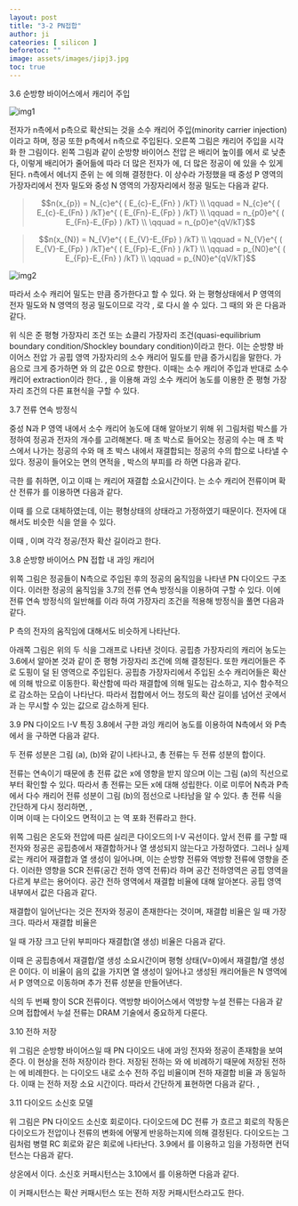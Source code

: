 ```yaml
---
layout: post
title: "3-2 PN접합"
author: ji
cateories: [ silicon ]
beforetoc: ""
image: assets/images/jipj3.jpg
toc: true
---
```


3.6 순방향 바이어스에서 캐리어 주입

![img1](/images/ji_3/1.JPG)

전자가 n측에서 p측으로 확산되는 것을 소수 캐리어 주입(minority carrier injection)이라고 하며, 정공 또한 p측에서 n측으로 주입된다. 오른쪽 그림은 캐리어 주입을 시각화 한 그림이다. 왼쪽 그림과 같이 순방향 바이어스 전압 은 배리어 높이를 에서 로 낮춘다, 이렇게 배리어가 줄어듦에 따라 더 많은 전자가 에, 더 많은 정공이 에 있을 수 있게 된다. n측에서 에너지 준위 는 에 의해 결정한다. 이 상수라 가정했을 때 중성 P 영역의 가장자리에서 전자 밀도와 중성 N 영역의 가장자리에서 정공 밀도는 다음과 같다.

> $$n(x_{p}) = N_{c}e^{ ( E_{c}-E_{Fn} ) /kT} \\
				\qquad = N_{c}e^{ ( E_{c}-E_{Fn} ) /kT}e^{ ( E_{Fn}-E_{Fp} ) /kT} \\
				\qquad = n_{p0}e^{ ( E_{Fn}-E_{Fp} ) /kT} \\
				\qquad = n_{p0}e^{qV/kT}$$

> $$n(x_{N}) = N_{V}e^{ ( E_{V}-E_{Fp} ) /kT} \\
				\qquad = N_{V}e^{ ( E_{V}-E_{Fp} ) /kT}e^{ ( E_{Fp}-E_{Fn} ) /kT} \\
				\qquad = p_{N0}e^{ ( E_{Fp}-E_{Fn} ) /kT} \\
				\qquad = p_{N0}e^{qV/kT}$$


![img2](/images/ji_3/2.JPG)

따라서 소수 캐리어 밀도는 만큼 증가한다고 할 수 있다. 와 는 평형상태에서 P 영역의 전자 밀도와 N 영역의 정공 밀도이므로 각각 , 로 다시 쓸 수 있다. 그 때의 와 은 다음과 같다.

 
위 식은 준 평형 가장자리 조건 또는 쇼클리 가장자리 조건(quasi-equilibrium boundary condition/Shockley boundary condition)이라고 한다. 이는 순방향 바이어스 전압 가 공핍 영역 가장자리의 소수 캐리어 밀도를 만큼 증가시킴을 말한다. 가 음으로 크게 증가하면 와 의 값은 0으로 향한다. 이때는 소수 캐리어 주입과 반대로 소수 캐리어 extraction이라 한다. , 을 이용해 과잉 소수 캐리어 농도를 이용한 준 평형 가장자리 조건의 다른 표현식을 구할 수 있다.


                  
3.7 전류 연속 방정식

중성 N과 P 영역 내에서 소수 캐리어 농도에 대해 알아보기 위해 위 그림처럼 박스를 가정하여 정공과 전자의 개수를 고려해본다. 매 초 박스로 들어오는 정공의 수는 매 초 박스에서 나가는 정공의 수와 매 초 박스 내에서 재결합되는 정공의 수의 합으로 나타낼 수 있다. 정공이 들어오는 면의 면적을 , 박스의 부피를 라 하면 다음과 같다.


극한 를 취하면,  이고 이때 는 캐리어 재결합 소요시간이다. 는 소수 캐리어 전류이며 확산 전류가 를 이용하면 다음과 같다.

이때 를 으로 대체하였는데, 이는 평형상태의 상태라고 가정하였기 때문이다. 전자에 대해서도 비슷한 식을 얻을 수 있다.

이때 , 이며 각각 정공/전자 확산 길이라고 한다. 

3.8 순방향 바이어스 PN 접합 내 과잉 캐리어

위쪽 그림은 정공들이 N측으로 주입된 후의 정공의 움직임을 나타낸 PN 다이오드 구조이다. 이러한 정공의 움직임을 3.7의 전류 연속 방정식을 이용하여 구할 수 있다. 이에 전류 연속 방정식의 일반해를 이라 하여 가장자리 조건을 적용해 방정식을 풀면 다음과 같다.

P 측의 전자의 움직임에 대해서도 비슷하게 나타난다. 

아래쪽 그림은 위의 두 식을 그래프로 나타낸 것이다. 공핍층 가장자리의 캐리어 농도는 3.6에서 알아본 것과 같이 준 평형 가장자리 조건에 의해 결정된다. 또한 캐리어들은 주로 도핑이 덜 된 영역으로 주입된다. 공핍층 가장자리에서 주입된 소수 캐리어들은 확산에 의해 밖으로 이동한다. 확산함에 따라 재결합에 의해 밀도는 감소하고, 지수 함수적으로 감소하는 모습이 나타난다. 따라서 접합에서 어느 정도의 확산 길이를 넘어선 곳에서 과 는 무시할 수 있는 값으로 감소하게 된다.

3.9 PN 다이오드 I-V 특징
 3.8에서 구한 과잉 캐리어 농도를 이용하여 N측에서 와 P측에서 을 구하면 다음과 같다.


두 전류 성분은 그림 (a), (b)와 같이 나타나고, 총 전류는 두 전류 성분의 합이다.

전류는 연속이기 때문에 총 전류 값은 x에 영향을 받지 않으며 이는 그림 (a)의  직선으로부터 확인할 수 있다. 따라서 총 전류는 모든 x에 대해 성립한다. 이로 미루어 N측과 P측에서 다수 캐리어 전류 성분이 그림 (b)의 점선으로 나타남을 알 수 있다. 총 전류 식을 간단하게 다시 정리하면,
   ,   
이며 이때 는 다이오드 면적이고 는 역 포화 전류라고 한다. 

위쪽 그림은 온도와 전압에 따른 실리콘 다이오드의 I-V 곡선이다. 앞서 전류 를 구할 때 전자와 정공은 공핍층에서 재결합하거나 열 생성되지 않는다고 가정하였다. 그러나 실제로는 캐리어 재결합과 열 생성이 일어나며, 이는 순방향 전류와 역방향 전류에 영향을 준다. 이러한 영향을 SCR 전류(공간 전하 영역 전류)라 하며 공간 전하영역은 공핍 영역을 다르게 부르는 용어이다. 공간 전하 영역에서 재결합 비율에 대해 알아본다. 공핍 영역 내부에서 값은 다음과 같다.

재결합이 일어난다는 것은 전자와 정공이 존재한다는 것이며, 재결합 비율은 일 때 가장 크다. 따라서 재결합 비율은

일 때 가장 크고 단위 부피마다 재결합(열 생성) 비율은 다음과 같다.

이때 은 공핍층에서 재결합/열 생성 소요시간이며 평형 상태(V=0)에서 재결합/열 생성은 0이다. 이 비율이 음의 값을 가지면 열 생성이 일어나고 생성된 캐리어들은 N 영역에서 P 영역으로 이동하며 추가 전류 성분을 만들어낸다.

식의 두 번째 항이 SCR 전류이다. 역방향 바이어스에서 역방향 누설 전류는 다음과 같으며 접합에서 누설 전류는 DRAM 기술에서 중요하게 다룬다.


3.10 전하 저장

위 그림은 순방향 바이어스일 때 PN 다이오드 내에 과잉 전자와 정공이 존재함을 보여준다. 이 현상을 전하 저장이라 한다. 저장된 전하는 와 에 비례하기 때문에 저장된 전하 는 에 비례한다. 는 다이오드 내로 소수 전하 주입 비율이며 전하 재결합 비율 과 동일하다. 이때 는 전하 저장 소요 시간이다. 따라서 간단하게 표현하면 다음과 같다.
  ,   
 




3.11 다이오드 소신호 모델

위 그림은 PN 다이오드 소신호 회로이다. 다이오드에 DC 전류 가 흐르고 회로의 작동은 다이오드가 전압이나 전류의 변화에 어떻게 반응하는지에 의해 결정된다. 다이오드는 그림처럼 병렬 RC 회로와 같은 회로에 나타난다. 3.9에서 를 이용하고 임을 가정하면 컨덕턴스는 다음과 같다.

상온에서 이다. 소신호 커패시턴스는 3.10에서 를 이용하면 다음과 같다. 

이 커패시턴스는 확산 커패시턴스 또는 전하 저장 커패시턴스라고도 한다.






